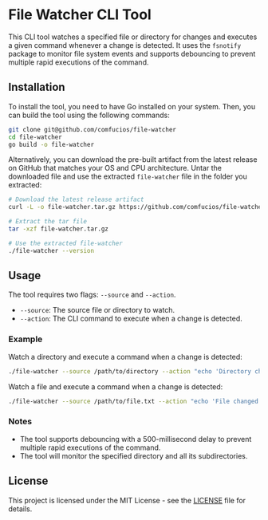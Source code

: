 # File Watcher CLI Tool

This CLI tool watches a specified file or directory for changes and executes a given command whenever a change is detected. It uses the `fsnotify` package to monitor file system events and supports debouncing to prevent multiple rapid executions of the command.

## Installation

To install the tool, you need to have Go installed on your system. Then, you can build the tool using the following commands:

```sh
git clone git@github.com/comfucios/file-watcher
cd file-watcher
go build -o file-watcher
```

Alternatively, you can download the pre-built artifact from the latest release on GitHub that matches your OS and CPU architecture. Untar the downloaded file and use the extracted `file-watcher` file in the folder you extracted:

```sh
# Download the latest release artifact
curl -L -o file-watcher.tar.gz https://github.com/comfucios/file-watcher/releases/latest/download/file-watcher-darwin-amd64.tar.gz

# Extract the tar file
tar -xzf file-watcher.tar.gz

# Use the extracted file-watcher
./file-watcher --version
```

## Usage

The tool requires two flags: `--source` and `--action`.

- `--source`: The source file or directory to watch.
- `--action`: The CLI command to execute when a change is detected.

### Example

Watch a directory and execute a command when a change is detected:

```sh
./file-watcher --source /path/to/directory --action "echo 'Directory changed!'"
```

Watch a file and execute a command when a change is detected:

```sh
./file-watcher --source /path/to/file.txt --action "echo 'File changed!'"
```

### Notes

- The tool supports debouncing with a 500-millisecond delay to prevent multiple rapid executions of the command.
- The tool will monitor the specified directory and all its subdirectories.

## License

This project is licensed under the MIT License - see the [LICENSE](LICENSE) file for details.

```

```
